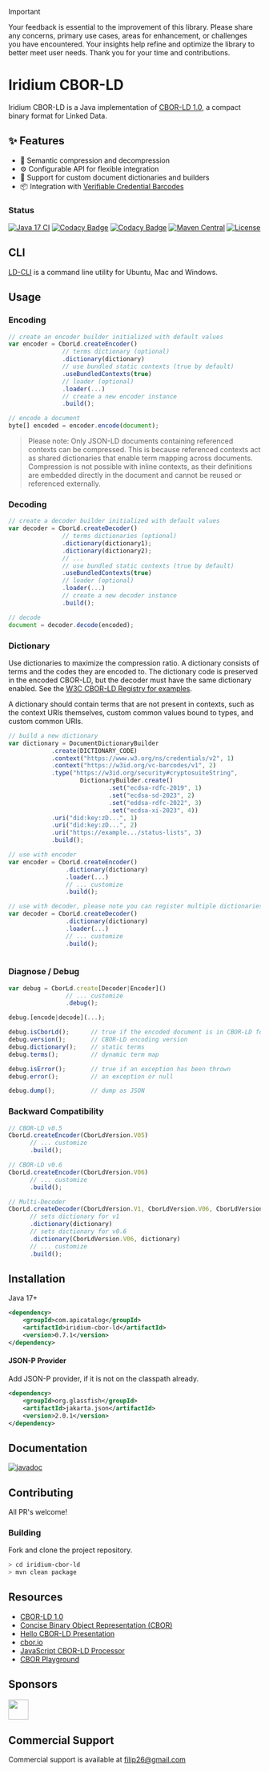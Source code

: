 
> [!IMPORTANT]
> Your feedback is essential to the improvement of this library. Please share any concerns, primary use cases, areas for enhancement, or challenges you have encountered. Your insights help refine and optimize the library to better meet user needs. Thank you for your time and contributions.

# Iridium CBOR-LD

Iridium CBOR-LD is a Java implementation of [CBOR-LD 1.0](https://json-ld.github.io/cbor-ld-spec/), a compact binary format for Linked Data.

## ✨ Features

- 🔄 Semantic compression and decompression
- ⚙️ Configurable API for flexible integration
- 🧱 Support for custom document dictionaries and builders
- 📦 Integration with [Verifiable Credential Barcodes](https://w3c-ccg.github.io/vc-barcodes/)


### Status

[![Java 17 CI](https://github.com/filip26/iridium-cbor-ld/actions/workflows/java17-push.yml/badge.svg)](https://github.com/filip26/iridium-cbor-ld/actions/workflows/java17-push.yml)
[![Codacy Badge](https://app.codacy.com/project/badge/Grade/07fd47ee8fa64d68a47cc83365fa07d6)](https://app.codacy.com/gh/filip26/iridium-cbor-ld/dashboard?utm_source=gh&utm_medium=referral&utm_content=&utm_campaign=Badge_grade)
[![Codacy Badge](https://app.codacy.com/project/badge/Coverage/07fd47ee8fa64d68a47cc83365fa07d6)](https://app.codacy.com/gh/filip26/iridium-cbor-ld/dashboard?utm_source=gh&utm_medium=referral&utm_content=&utm_campaign=Badge_coverage)
[![Maven Central](https://img.shields.io/maven-central/v/com.apicatalog/iridium-cbor-ld.svg?label=Maven%20Central)](https://search.maven.org/search?q=g:com.apicatalog%20AND%20a:iridium-cbor-ld)
[![License](https://img.shields.io/badge/License-Apache%202.0-blue.svg)](https://opensource.org/licenses/Apache-2.0)


## CLI
[LD-CLI](https://github.com/filip26/ld-cli) is a command line utility for Ubuntu, Mac and Windows.

## Usage

### Encoding

```javascript
// create an encoder builder initialized with default values
var encoder = CborLd.createEncoder()
               // terms dictionary (optional)
               .dictionary(dictionary)
               // use bundled static contexts (true by default)
               .useBundledContexts(true)
               // loader (optional)
               .loader(...)
               // create a new encoder instance
               .build(); 

// encode a document
byte[] encoded = encoder.encode(document);
```

> Please note: Only JSON-LD documents containing referenced contexts can be compressed. This is because referenced contexts act as shared dictionaries that enable term mapping across documents. Compression is not possible with inline contexts, as their definitions are embedded directly in the document and cannot be reused or referenced externally.


### Decoding

```javascript
// create a decoder builder initialized with default values
var decoder = CborLd.createDecoder()
               // terms dictionaries (optional)
               .dictionary(dictionary1);
               .dictionary(dictionary2);               
               // ...
               // use bundled static contexts (true by default)
               .useBundledContexts(true)
               // loader (optional)
               .loader(...)
               // create a new decoder instance
               .build(); 

// decode
document = decoder.decode(encoded);
```

### Dictionary

Use dictionaries to maximize the compression ratio. A dictionary consists of terms and the codes they are encoded to. The dictionary code is preserved in the encoded CBOR-LD, but the decoder must have the same dictionary enabled. See the [W3C CBOR-LD Registry for examples](https://json-ld.github.io/cbor-ld-spec/#registry).

A dictionary should contain terms that are not present in contexts, such as the context URIs themselves, custom common values bound to types, and custom common URIs.

```javascript
// build a new dictionary
var dictionary = DocumentDictionaryBuilder
            .create(DICTIONARY_CODE)
            .context("https://www.w3.org/ns/credentials/v2", 1)
            .context("https://w3id.org/vc-barcodes/v1", 2)
            .type("https://w3id.org/security#cryptosuiteString",
                    DictionaryBuilder.create()
                            .set("ecdsa-rdfc-2019", 1)
                            .set("ecdsa-sd-2023", 2)
                            .set("eddsa-rdfc-2022", 3)
                            .set("ecdsa-xi-2023", 4))
            .uri("did:key:zD...", 1)
            .uri("did:key:zD...", 2)            
            .uri("https://example.../status-lists", 3)
            .build();

// use with encoder
var encoder = CborLd.createEncoder()
                .dictionary(dictionary)
                .loader(...)
                // ... customize
                .build();

// use with decoder, please note you can register multiple dictionaries
var decoder = CborLd.createDecoder()
                .dictionary(dictionary)
                .loader(...)
                // ... customize
                .build();
               
```

### Diagnose / Debug

```javascript
var debug = CborLd.create[Decoder|Encoder]()
                // ... customize
                .debug();

debug.[encode|decode](...);

debug.isCborLd();      // true if the encoded document is in CBOR-LD format
debug.version();       // CBOR-LD encoding version
debug.dictionary();    // static terms
debug.terms();         // dynamic term map

debug.isError();       // true if an exception has been thrown
debug.error();         // an exception or null

debug.dump();          // dump as JSON

```

### Backward Compatibility

```javascript
// CBOR-LD v0.5
CborLd.createEncoder(CborLdVersion.V05)
      // ... customize      
      .build();

// CBOR-LD v0.6
CborLd.createEncoder(CborLdVersion.V06)
      // ... customize      
      .build();

// Multi-Decoder 
CborLd.createDecoder(CborLdVersion.V1, CborLdVersion.V06, CborLdVersion.V05)
      // sets dictionary for v1
      .dictionary(dictionary)
      // sets dictionary for v0.6
      .dictionary(CborLdVersion.V06, dictionary)
      // ... customize
      .build();      
```


## Installation

Java 17+

```xml
<dependency>
    <groupId>com.apicatalog</groupId>
    <artifactId>iridium-cbor-ld</artifactId>
    <version>0.7.1</version>
</dependency>

```

#### JSON-P Provider

Add JSON-P provider, if it is not on the classpath already.

```xml
<dependency>
    <groupId>org.glassfish</groupId>
    <artifactId>jakarta.json</artifactId>
    <version>2.0.1</version>
</dependency>
```

## Documentation

[![javadoc](https://javadoc.io/badge2/com.apicatalog/iridium-cbor-ld/javadoc.svg)](https://javadoc.io/doc/com.apicatalog/iridium-cbor-ld)

## Contributing

All PR's welcome!


### Building

Fork and clone the project repository.

```bash
> cd iridium-cbor-ld
> mvn clean package
```

## Resources

* [CBOR-LD 1.0](https://json-ld.github.io/cbor-ld-spec/)
* [Concise Binary Object Representation (CBOR)](https://datatracker.ietf.org/doc/html/rfc8949)
* [Hello CBOR-LD Presentation](https://docs.google.com/presentation/d/1ksh-gUdjJJwDpdleasvs9aRXEmeRvqhkVWqeitx5ZAE/edit?usp=sharing)
* [cbor.io](https://cbor.io/)
* [JavaScript CBOR-LD Processor](https://github.com/digitalbazaar/cborld)
* [CBOR Playground](https://cbor.me/)

## Sponsors

<a href="https://github.com/digitalbazaar">
  <img src="https://avatars.githubusercontent.com/u/167436?s=200&v=4" width="40" />
</a> 

## Commercial Support

Commercial support is available at filip26@gmail.com

